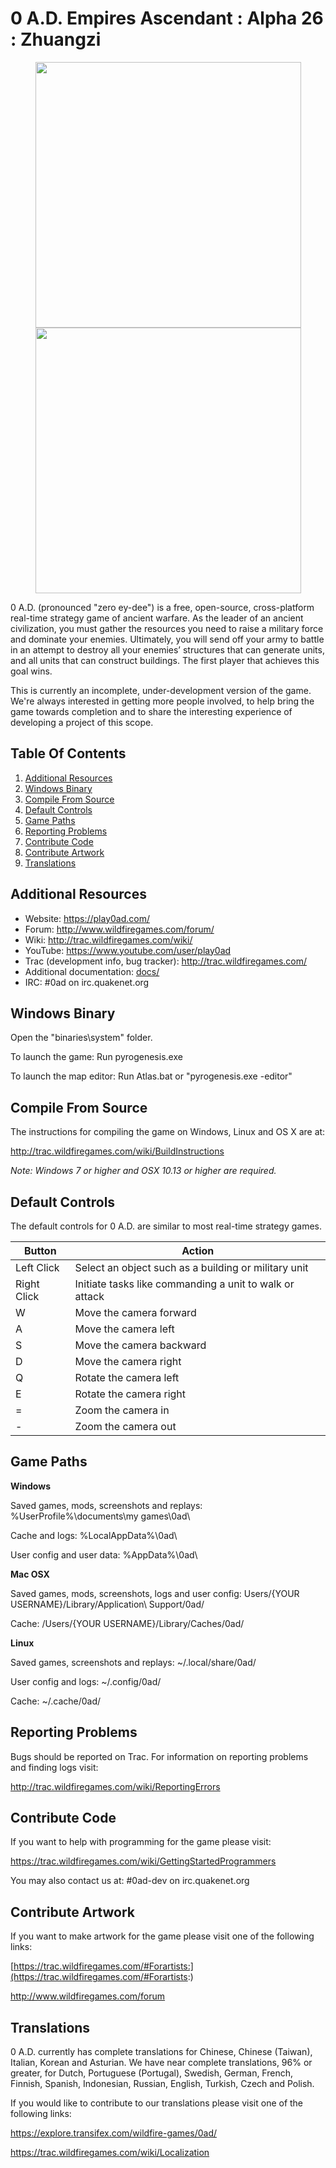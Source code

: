 # 0 A.D. Empires Ascendant : Alpha 26 : Zhuangzi

<p align="center">
  <img src="https://play0ad.com/wp-content/gallery/carousel/EgyptianPyramids.jpg" width="425"/>
  <img src="https://play0ad.com/wp-content/gallery/carousel/Kushcitycenter.jpg" width="425"/>
</p>

0 A.D. (pronounced "zero ey-dee") is a free, open-source, cross-platform
real-time strategy game of ancient warfare. As the leader of an ancient civilization, 
you must gather the resources you need to raise a military force and dominate your enemies.
Ultimately, you will send off your army to battle in an attempt to destroy all your enemies’ structures 
that can generate units, and all units that can construct buildings. The first player that achieves this goal wins.

This is currently an incomplete, under-development version of the game.
We're always interested in getting more people involved, to help bring the game
towards completion and to share the interesting experience of developing a
project of this scope.


Table Of Contents
------------------
1. [Additional Resources](#additional-resources)
2. [Windows Binary](#windows-binary)
3. [Compile From Source](#compile-from-source)
4. [Default Controls](#default-controls)
5. [Game Paths](#game-paths)
6. [Reporting Problems](#reporting-problems)
7. [Contribute Code](#contribute-code)
8. [Contribute Artwork](#contribute-artwork)
9. [Translations](#translations)

Additional Resources
----------------------
- Website: https://play0ad.com/
- Forum: http://www.wildfiregames.com/forum/
- Wiki: http://trac.wildfiregames.com/wiki/
- YouTube: https://www.youtube.com/user/play0ad
- Trac (development info, bug tracker): http://trac.wildfiregames.com/
- Additional documentation: [docs/](docs/)
- IRC: #0ad on irc.quakenet.org


Windows Binary
----------------------
Open the "binaries\system" folder.

To launch the game: Run pyrogenesis.exe

To launch the map editor: Run Atlas.bat or "pyrogenesis.exe -editor"


Compile From Source
----------------------
The instructions for compiling the game on Windows, Linux and OS X are at:

http://trac.wildfiregames.com/wiki/BuildInstructions

<i>Note: Windows 7 or higher and OSX 10.13 or higher are required.</i>


Default Controls
----------------------
The default controls for 0 A.D. are similar to most real-time strategy games.


| Button                        | Action                                                         |
|-------------------------------|----------------------------------------------------------------|
| Left Click                    | Select an object such as a building or military unit           |
| Right Click                   | Initiate tasks like commanding a unit to walk or attack	 |
| W	                        | Move the camera forward				         |
| A	                        | Move the camera left					         |
| S	                        | Move the camera backward				         |
| D	                        | Move the camera right					         |
| Q	                        | Rotate the camera left					 |
| E	                        | Rotate the camera right					 |
| =	                        | Zoom the camera in						 |
| -	                        | Zoom the camera out						 |


Game Paths
----------------------
<b>Windows</b>

Saved games, mods, screenshots and replays: %UserProfile%\documents\my games\0ad\

Cache and logs: %LocalAppData%\0ad\

User config and user data: %AppData%\0ad\

<b>Mac OSX</b>

Saved games, mods, screenshots, logs and user config: Users/{YOUR USERNAME}/Library/Application\ Support/0ad/

Cache: /Users/{YOUR USERNAME}/Library/Caches/0ad/

<b>Linux</b>

Saved games, screenshots and replays: ~/.local/share/0ad/

User config and logs: ~/.config/0ad/

Cache: ~/.cache/0ad/


Reporting Problems
----------------------
Bugs should be reported on Trac. For information on reporting problems and finding logs visit:

http://trac.wildfiregames.com/wiki/ReportingErrors


Contribute Code
----------------------
If you want to help with programming for the game please visit:

https://trac.wildfiregames.com/wiki/GettingStartedProgrammers

You may also contact us at: #0ad-dev on irc.quakenet.org


Contribute Artwork
----------------------
If you want to make artwork for the game please visit one of the following links:

[https://trac.wildfiregames.com/#Forartists:](https://trac.wildfiregames.com/#Forartists:)

http://www.wildfiregames.com/forum


Translations
----------------------
0 A.D. currently has complete translations for Chinese, Chinese (Taiwan), Italian, Korean and Asturian.
We have near complete translations, 96% or greater, for Dutch, Portuguese (Portugal), Swedish, German, French, Finnish, Spanish, Indonesian, Russian, English, 
Turkish, Czech and Polish. 

If you would like to contribute to our translations please visit one of the following links:

https://explore.transifex.com/wildfire-games/0ad/

https://trac.wildfiregames.com/wiki/Localization

